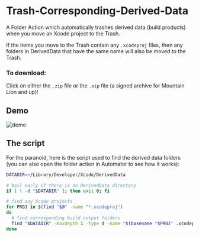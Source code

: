 Trash-Corresponding-Derived-Data
================================

A Folder Action which automatically trashes derived data (build products) when you move an Xcode project to the Trash.

If the items you move to the Trash contain any `.xcodeproj` files, then any folders in DerivedData that have the same name will also be moved to the Trash. 

### To download:
Click on either the `.zip` file or the `.xip` file (a signed archive for Mountain Lion and up)!

## Demo

![demo](http://i.imgur.com/chEig.gif)

## The script

For the paranoid, here is the script used to find the derived data folders (you can also open the folder action in Automator to see how it works):

```sh
DATADIR=~/Library/Developer/Xcode/DerivedData

# bail early if there is no DerivedData directory
if [ ! -d "$DATADIR" ]; then exit 0; fi

# find any Xcode projects
for PROJ in $(find "$@" -name "*.xcodeproj")
do
  # find corresponding build output folders
  find "$DATADIR" -maxdepth 1 -type d -name "$(basename "$PROJ" .xcodeproj)-*" -print
done
````
